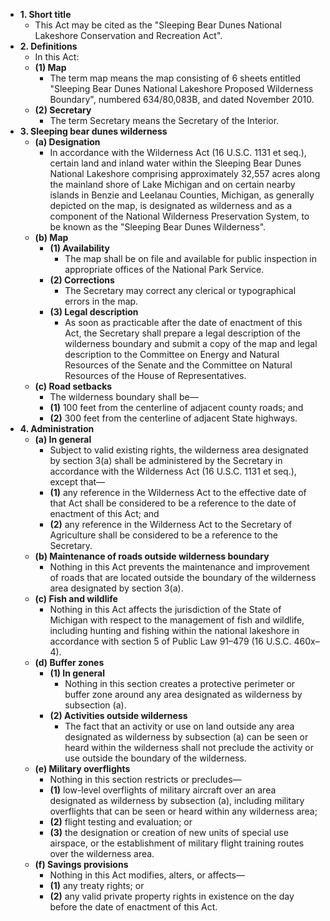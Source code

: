 * __1. Short title__
  * This Act may be cited as the "Sleeping Bear Dunes National Lakeshore Conservation and Recreation Act".
* __2. Definitions__
  * In this Act:
  * __(1) Map__
    * The term map means the map consisting of 6 sheets entitled "Sleeping Bear Dunes National Lakeshore Proposed Wilderness Boundary", numbered 634/80,083B, and dated November 2010.
  * __(2) Secretary__
    * The term Secretary means the Secretary of the Interior.
* __3. Sleeping bear dunes wilderness__
  * __(a) Designation__
    * In accordance with the Wilderness Act (16 U.S.C. 1131 et seq.), certain land and inland water
			 within the Sleeping Bear Dunes National Lakeshore comprising approximately
			 32,557 acres along the mainland shore of Lake Michigan and on certain
			 nearby islands in Benzie and Leelanau Counties, Michigan, as generally
			 depicted on the map, is designated as wilderness and as a component of the
			 National Wilderness Preservation System, to be known as the "Sleeping Bear Dunes Wilderness".
  * __(b) Map__
    * __(1) Availability__
      * The map shall be on file and available for public inspection in appropriate offices of the National
			 Park Service.
    * __(2) Corrections__
      * The Secretary may correct any clerical or typographical errors in the map.
    * __(3) Legal description__
      * As soon as practicable after the date of enactment of this Act, the Secretary shall prepare a legal
			 description of the wilderness boundary and submit a copy of the map and
			 legal description to the Committee on Energy and Natural Resources of the
			 Senate and the Committee on Natural Resources of the House of
			 Representatives.
  * __(c) Road setbacks__
    * The wilderness boundary shall be—
    * __(1)__ 100 feet from the centerline of adjacent county roads; and
    * __(2)__ 300 feet from the centerline of adjacent State highways.
* __4. Administration__
  * __(a) In general__
    * Subject to valid existing rights, the wilderness area designated by section 3(a) shall be
			 administered by the Secretary in accordance with the Wilderness Act (16
			 U.S.C. 1131 et seq.), except that—
    * __(1)__ any reference in the Wilderness Act to the effective date of that Act shall be considered to be a
			 reference to the date of enactment of this Act; and
    * __(2)__ any reference in the Wilderness Act to the Secretary of Agriculture shall be considered to be a
			 reference to the Secretary.
  * __(b) Maintenance of roads outside wilderness boundary__
    * Nothing in this Act prevents the maintenance and improvement of roads that are located outside the
			 boundary of the wilderness area designated by section 3(a).
  * __(c) Fish and wildlife__
    * Nothing in this Act affects the jurisdiction of the State of Michigan with respect to the
			 management of fish and wildlife, including hunting and fishing within the
			 national lakeshore in accordance with section 5 of Public Law 91–479 (16
			 U.S.C. 460x–4).
  * __(d) Buffer zones__
    * __(1) In general__
      * Nothing in this section creates a protective perimeter or buffer zone around any area designated as
			 wilderness by subsection (a).
    * __(2) Activities outside wilderness__
      * The fact that an activity or use on land outside any area designated as wilderness by subsection
			 (a) can be seen or heard within the wilderness shall not preclude the
			 activity or use outside the boundary of the wilderness.
  * __(e) Military overflights__
    * Nothing in this section restricts or precludes—
    * __(1)__ low-level overflights of military aircraft over an area designated as wilderness by subsection (a),
			 including military overflights that can be seen or heard within any
			 wilderness area;
    * __(2)__ flight testing and evaluation; or
    * __(3)__ the designation or creation of new units of special use airspace, or the establishment of military
			 flight training routes over the wilderness area.
  * __(f) Savings provisions__
    * Nothing in this Act modifies, alters, or affects—
    * __(1)__ any treaty rights; or
    * __(2)__ any valid private property rights in existence on the day before the date of enactment of this Act.
